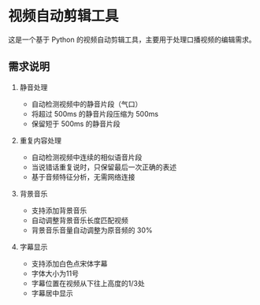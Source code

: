 # 视频自动剪辑工具

这是一个基于 Python 的视频自动剪辑工具，主要用于处理口播视频的编辑需求。

## 需求说明

1. 静音处理
   - 自动检测视频中的静音片段（气口）
   - 将超过 500ms 的静音片段压缩为 500ms
   - 保留短于 500ms 的静音片段

2. 重复内容处理
   - 自动检测视频中连续的相似语音片段
   - 当说错话重复说时，只保留最后一次正确的表述
   - 基于音频特征分析，无需网络连接

3. 背景音乐
   - 支持添加背景音乐
   - 自动调整背景音乐长度匹配视频
   - 背景音乐音量自动调整为原音频的 30%

4. 字幕显示
   - 支持添加白色点宋体字幕
   - 字体大小为11号
   - 字幕位置在视频从下往上高度的1/3处
   - 字幕居中显示